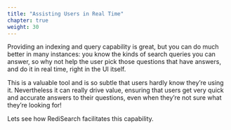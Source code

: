 ```yaml
---
title: "Assisting Users in Real Time"
chapter: true
weight: 30
---
```

Providing an indexing and query capability is great, but you can do much better in many instances: you know the kinds of search queries you can answer, so why not help the user pick those questions that have answers, and do it in real time, right in the UI itself. 

This is a valuable tool and is so subtle that users hardly know they’re using it. Nevertheless it can really drive value, ensuring that users get very quick and accurate answers to their questions, even when they’re not sure what they’re looking for!

Lets see how RediSearch facilitates this capability.
